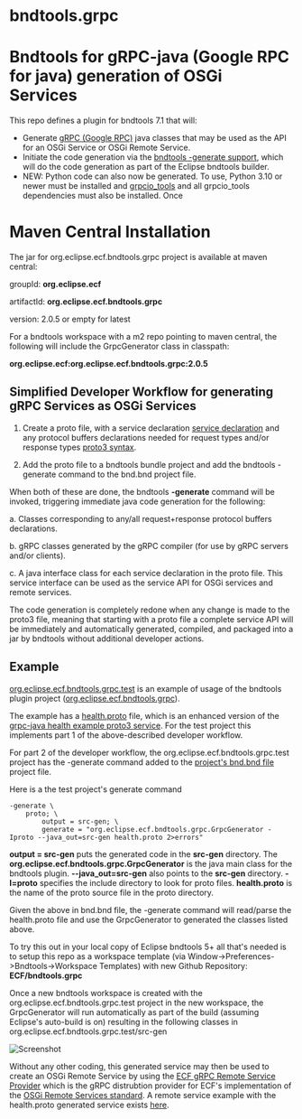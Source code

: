 # bndtools.grpc
# Bndtools for gRPC-java (Google RPC for java) generation of OSGi Services

This repo defines a plugin for bndtools 7.1 that will:

- Generate [gRPC (Google RPC)](https://grpc.io/) java classes that may be used as the API for an OSGi Service or OSGi Remote Service.
- Initiate the code generation via the [bndtools -generate support](https://bnd.bndtools.org/instructions/generate.html), which will do the code generation as part of the Eclipse bndtools builder.
- NEW: Python code can also now be generated.  To use, Python 3.10 or newer must be installed and [grpcio_tools](https://pypi.org/project/grpcio-tools/) and all grpcio_tools dependencies must also be installed.  Once 

# Maven Central Installation

The jar for org.eclipse.ecf.bndtools.grpc project is available at maven central:

groupId:  **org.eclipse.ecf**

artifactId: **org.eclipse.ecf.bndtools.grpc**

version: 2.0.5 or empty for latest

For a bndtools workspace with a m2 repo pointing to maven central, the following will include the GrpcGenerator class in classpath:

**org.eclipse.ecf:org.eclipse.ecf.bndtools.grpc:2.0.5**

## Simplified Developer Workflow for generating gRPC Services as OSGi Services 

1. Create a proto file, with a service declaration [service declaration](https://developers.google.com/protocol-buffers/docs/proto3#services) and any protocol buffers declarations needed for request types and/or response types [proto3 syntax](https://developers.google.com/protocol-buffers/docs/proto3).

2.  Add the proto file to a bndtools bundle project and add the bndtools -generate command to the bnd.bnd project file.

When both of these are done, the bndtools **-generate** command will be invoked, triggering immediate java code generation for the following:

a. Classes corresponding to any/all request+response protocol buffers declarations.

b. gRPC classes generated by the gRPC compiler (for use by gRPC servers and/or clients).

c. A java interface class for each service declaration in the proto file.  This service interface can be used as the service API for OSGi services and remote services.

The code generation is completely redone when any change is made to the proto3 file, meaning that starting with a proto file a complete service API will be immediately and automatically generated, compiled, and packaged into a jar by bndtools without additional developer actions.

## Example

[org.eclipse.ecf.bndtools.grpc.test](https://github.com/ECF/bndtools.grpc/tree/master/org.eclipse.ecf.bndtools.grpc.test) is an example of usage of the bndtools plugin project ([org.eclipse.ecf.bndtools.grpc](https://github.com/ECF/bndtools.grpc/tree/master/)).  

The example has a [health.proto](https://github.com/ECF/bndtools.grpc/blob/master/org.eclipse.ecf.bndtools.grpc.test/proto/health.proto) file, which is an enhanced version of the [grpc-java health example proto3 service](https://github.com/grpc/grpc-java/tree/master/services/src/main/proto/grpc/health/v1).  For the test project this implements part 1 of the above-described developer workflow.

For part 2 of the developer workflow, the org.eclipse.ecf.bndtools.grpc.test project has the -generate command added to the [project's bnd.bnd file](https://github.com/ECF/bndtools.grpc/blob/master/org.eclipse.ecf.bndtools.grpc.test/bnd.bnd) project file.

Here is a the test project's generate command 

```
-generate \
    proto; \
        output = src-gen; \
        generate = "org.eclipse.ecf.bndtools.grpc.GrpcGenerator -Iproto --java_out=src-gen health.proto 2>errors"
 ```
**output = src-gen** puts the generated code in the **src-gen** directory.  The **org.eclipse.ecf.bndtools.grpc.GrpcGenerator** is the java main class for the bndtools plugin.  **--java_out=src-gen** also points to the **src-gen** directory.  **-I=proto** specifies the include directory to look for proto files.  **health.proto** is the name of the proto source file in the proto directory.

Given the above in bnd.bnd file, the -generate command will read/parse the health.proto file and use the GrpcGenerator to generated the classes listed above.

To try this out in your local copy of Eclipse bndtools 5+ all that's needed is to setup this repo as a workspace template (via Window->Preferences->Bndtools->Workspace Templates) with new Github Repository:   **ECF/bndtools.grpc**

Once a new bndtools workspace is created with the org.eclipse.ecf.bndtools.grpc.test project in the new workspace, the GrpcGenerator will run automatically as part of the build (assuming Eclipse's auto-build is on) resulting in the following classes in org.eclipse.ecf.bndtools.grpc.test/src-gen  

![Screenshot](screenshot.png)

Without any other coding, this generated service may then be used to create an OSGi Remote Service by using the [ECF gRPC Remote Service Provider](https://github.com/ECF/grpc-RemoteServicesProvider) which is the gRPC distrubtion provider for ECF's implementation of the [OSGi Remote Services standard](https://docs.osgi.org/specification/osgi.cmpn/7.0.0/service.remoteservices.html).  A remote service example with the health.proto generated service exists [here](https://github.com/ECF/grpc-RemoteServicesProvider/tree/master/examples).
